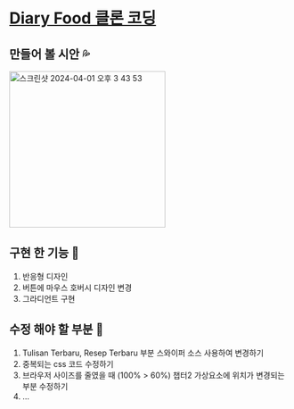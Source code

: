 # <a href="https://ksoy1201.github.io/test_1/" >Diary Food 클론 코딩 </a>
## 만들어 볼 시안 :sweat_drops:

<a href="https://www.figma.com/file/vbNiO5Kmdxdq6anLpwjfMU/Diary-Food-(Blog-and-Recipes-Website)-(Community)?type=design&node-id=0-1&mode=design&t=4JNjHM5mlU7ApMpn-0">
<img width="280" alt="스크린샷 2024-04-01 오후 3 43 53" src="https://github.com/ksoy1201/test_1/assets/122020078/a723ddee-42cb-4944-a41a-d7aca1b44a40">
</a>

## 구현 한 기능 :gem:
1. 반응형 디자인
2. 버튼에 마우스 호버시 디자인 변경
3. 그라디언트 구현


## 수정 해야 할 부분 :memo:
1. Tulisan Terbaru, Resep Terbaru 부분 스와이퍼 소스 사용하여 변경하기
2. 중복되는 css 코드 수정하기
3. 브라우저 사이즈를 줄였을 때 (100% > 60%) 챕터2 가상요소에 위치가 변경되는 부분 수정하기
4.  ...
